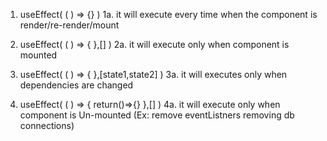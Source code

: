 1. useEffect( ( ) => {} )
   1a. it will execute every time when the component is render/re-render/mount

2. useEffect( ( ) => { },[] )
   2a. it will execute only when component is mounted

3. useEffect( ( ) => { },[state1,state2] )
   3a. it will executes only when dependencies are changed

4. useEffect( ( ) => { return()=>{} },[] )
   4a. it will execute only when component is Un-mounted (Ex: remove eventListners removing db connections)

